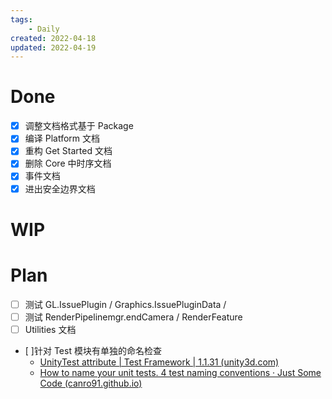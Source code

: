 ```yaml
---
tags:
    - Daily
created: 2022-04-18
updated: 2022-04-19
---
```


# Done

- [x] 调整文档格式基于 Package
- [x] 编译 Platform 文档 
- [x] 重构 Get Started 文档 
- [x] 删除 Core 中时序文档
- [x] 事件文档
- [x] 进出安全边界文档

# WIP

# Plan

- [ ] 测试 GL.IssuePlugin / Graphics.IssuePluginData /
- [ ] 测试 RenderPipelinemgr.endCamera / RenderFeature
- [ ] Utilities 文档
- [ ]针对 Test 模块有单独的命名检查
    - [UnityTest attribute | Test Framework | 1.1.31 (unity3d.com)](https://docs.unity3d.com/Packages/com.unity.test-framework@1.1/manual/reference-attribute-unitytest.html)
    - [How to name your unit tests. 4 test naming conventions · Just Some Code (canro91.github.io)](https://canro91.github.io/2021/04/12/UnitTestNamingConventions/)
